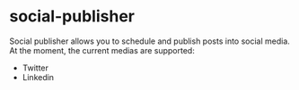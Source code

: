 # social-publisher

Social publisher allows you to schedule and publish posts into social
media. At the moment, the current medias are supported:

- Twitter
- Linkedin